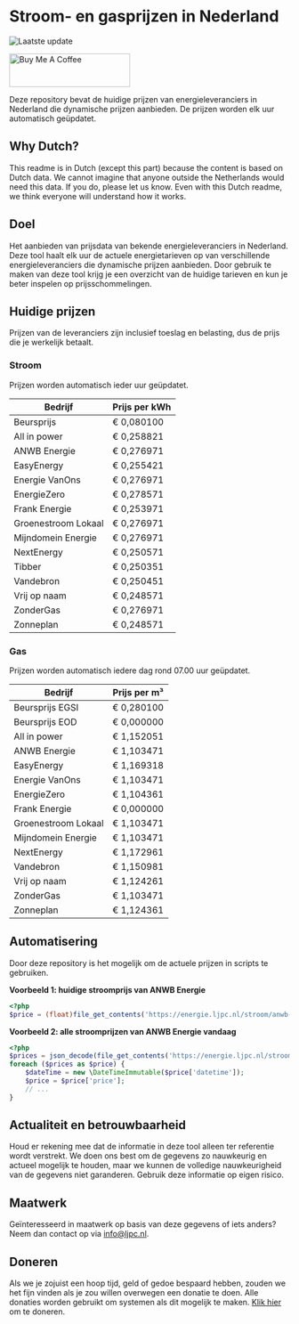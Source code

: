# Stroom- en gasprijzen in Nederland

![Laatste update](https://img.shields.io/badge/laatste%20update-2024--02--05%2019%3A00%20CET-brightgreen)

<a href="https://www.buymeacoffee.com/Lars-" target="_blank"><img src="https://cdn.buymeacoffee.com/buttons/v2/default-orange.png" alt="Buy Me A Coffee" height="60" style="height: 60px !important;width: 217px !important;" ></a>

Deze repository bevat de huidige prijzen van energieleveranciers in Nederland die dynamische prijzen aanbieden. De prijzen worden elk uur automatisch geüpdatet.

## Why Dutch?

This readme is in Dutch (except this part) because the content is based on Dutch data. We cannot imagine that anyone outside the Netherlands would need this data. If you do, please let us know. Even with this Dutch readme, we think
everyone will understand how it works.

## Doel

Het aanbieden van prijsdata van bekende energieleveranciers in Nederland. Deze tool haalt elk uur de actuele energietarieven op van verschillende energieleveranciers die dynamische prijzen aanbieden. Door gebruik te maken van deze tool
krijg je een overzicht van de huidige tarieven en kun je beter inspelen op prijsschommelingen.

## Huidige prijzen

Prijzen van de leveranciers zijn inclusief toeslag en belasting, dus de prijs die je werkelijk betaalt.

### Stroom

Prijzen worden automatisch ieder uur geüpdatet.

 Bedrijf | Prijs per kWh 
---------|---------------
Beursprijs | € 0,080100
All in power | € 0,258821
ANWB Energie | € 0,276971
EasyEnergy | € 0,255421
Energie VanOns | € 0,276971
EnergieZero | € 0,278571
Frank Energie | € 0,253971
Groenestroom Lokaal | € 0,276971
Mijndomein Energie | € 0,276971
NextEnergy | € 0,250571
Tibber | € 0,250351
Vandebron | € 0,250451
Vrij op naam | € 0,248571
ZonderGas | € 0,276971
Zonneplan | € 0,248571


### Gas

Prijzen worden automatisch iedere dag rond 07.00 uur geüpdatet.

 Bedrijf | Prijs per m³ 
---------|--------------
Beursprijs EGSI | € 0,280100
Beursprijs EOD | € 0,000000
All in power | € 1,152051
ANWB Energie | € 1,103471
EasyEnergy | € 1,169318
Energie VanOns | € 1,103471
EnergieZero | € 1,104361
Frank Energie | € 0,000000
Groenestroom Lokaal | € 1,103471
Mijndomein Energie | € 1,103471
NextEnergy | € 1,172961
Vandebron | € 1,150981
Vrij op naam | € 1,124261
ZonderGas | € 1,103471
Zonneplan | € 1,124361


## Automatisering

Door deze repository is het mogelijk om de actuele prijzen in scripts te gebruiken.

**Voorbeeld 1: huidige stroomprijs van ANWB Energie**

```php
<?php
$price = (float)file_get_contents('https://energie.ljpc.nl/stroom/anwb-energie-nu.txt');

```

**Voorbeeld 2: alle stroomprijzen van ANWB Energie vandaag**

```php
<?php
$prices = json_decode(file_get_contents('https://energie.ljpc.nl/stroom/all-in-power-vandaag.json'),true);
foreach ($prices as $price) {
    $dateTime = new \DateTimeImmutable($price['datetime']);
    $price = $price['price'];
    // ...
}
```

## Actualiteit en betrouwbaarheid

Houd er rekening mee dat de informatie in deze tool alleen ter referentie wordt verstrekt. We doen ons best om de gegevens zo nauwkeurig en actueel mogelijk te houden, maar we kunnen de volledige nauwkeurigheid van de gegevens niet
garanderen. Gebruik deze informatie op eigen risico.

## Maatwerk

Geïnteresseerd in maatwerk op basis van deze gegevens of iets anders? Neem dan contact op
via [info@ljpc.nl](mailto:info@ljpc.nl?subject=Energie%20prijzen).

## Doneren

Als we je zojuist een hoop tijd, geld of gedoe bespaard hebben, zouden we het fijn vinden als je zou willen overwegen een
donatie te doen. Alle donaties worden gebruikt om systemen als dit mogelijk te
maken. [Klik hier](https://www.buymeacoffee.com/Lars-) om te doneren.
